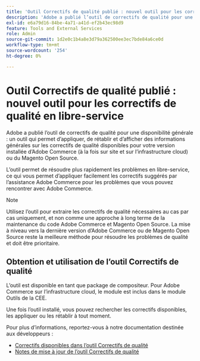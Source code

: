 ```yaml
---
title: 'Outil Correctifs de qualité publié : nouvel outil pour les correctifs de qualité en libre-service'
description: 'Adobe a publié l’outil de correctifs de qualité pour une disponibilité générale : un outil qui permet d’appliquer, de rétablir et d’afficher des informations générales sur les correctifs de qualité disponibles pour votre version installée d’Adobe Commerce (à la fois sur site et sur l’infrastructure cloud) ou du Magento Open Source.'
exl-id: e6a79d16-84be-4a71-a41d-ef2b43ec98d9
feature: Tools and External Services
role: Admin
source-git-commit: 1d2e0c1b4a8e3d79a362500ee3ec7bde84a6ce0d
workflow-type: tm+mt
source-wordcount: '254'
ht-degree: 0%

---
```


# Outil Correctifs de qualité publié : nouvel outil pour les correctifs de qualité en libre-service

Adobe a publié l’outil de correctifs de qualité pour une disponibilité générale : un outil qui permet d’appliquer, de rétablir et d’afficher des informations générales sur les correctifs de qualité disponibles pour votre version installée d’Adobe Commerce (à la fois sur site et sur l’infrastructure cloud) ou du Magento Open Source.

L’outil permet de résoudre plus rapidement les problèmes en libre-service, ce qui vous permet d’appliquer facilement les correctifs suggérés par l’assistance Adobe Commerce pour les problèmes que vous pouvez rencontrer avec Adobe Commerce.

>[!NOTE]
>
>Utilisez l’outil pour extraire les correctifs de qualité nécessaires au cas par cas uniquement, et non comme une approche à long terme de la maintenance du code Adobe Commerce et Magento Open Source. La mise à niveau vers la dernière version d’Adobe Commerce ou de Magento Open Source reste la meilleure méthode pour résoudre les problèmes de qualité et doit être prioritaire.

## Obtention et utilisation de l’outil Correctifs de qualité

L’outil est disponible en tant que package de compositeur. Pour Adobe Commerce sur l’infrastructure cloud, le module est inclus dans le module Outils de la CEE.

Une fois l’outil installé, vous pouvez rechercher les correctifs disponibles, les appliquer ou les rétablir à tout moment.

Pour plus d’informations, reportez-vous à notre documentation destinée aux développeurs :

* [Correctifs disponibles dans l’outil Correctifs de qualité](https://devdocs.magento.com/quality-patches/tool.html#patch-grid)
* [Notes de mise à jour de l’outil Correctifs de qualité](https://devdocs.magento.com/quality-patches/release-notes.html)
